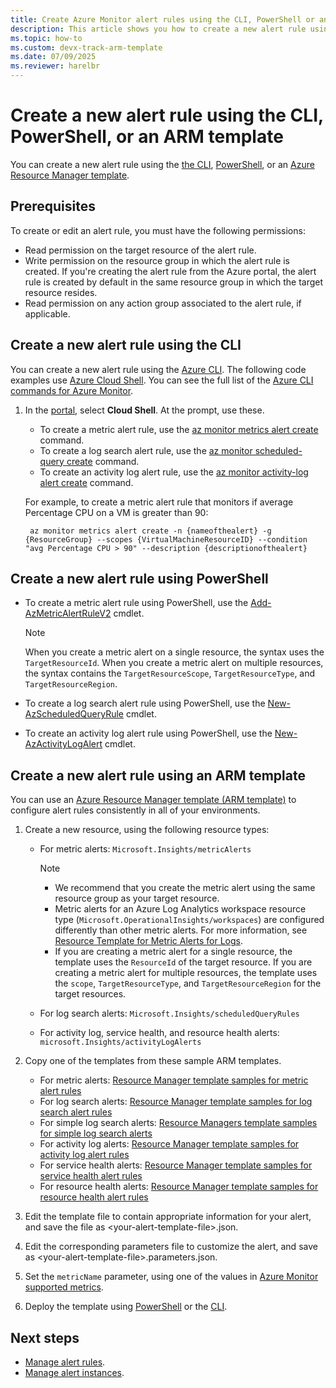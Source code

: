```yaml
---
title: Create Azure Monitor alert rules using the CLI, PowerShell or an ARM template
description: This article shows you how to create a new alert rule using the CLI, PowerShell or an ARM template.
ms.topic: how-to
ms.custom: devx-track-arm-template
ms.date: 07/09/2025
ms.reviewer: harelbr
---
```


# Create a new alert rule using the CLI, PowerShell, or an ARM template

You can create a new alert rule using the [the CLI](#create-a-new-alert-rule-using-the-cli), [PowerShell](#create-a-new-alert-rule-using-powershell), or an [Azure Resource Manager template](#create-a-new-alert-rule-using-an-arm-template).

## Prerequisites

To create or edit an alert rule, you must have the following permissions:

* Read permission on the target resource of the alert rule.
* Write permission on the resource group in which the alert rule is created. If you're creating the alert rule from the Azure portal, the alert rule is created by default in the same resource group in which the target resource resides.
* Read permission on any action group associated to the alert rule, if applicable.

## Create a new alert rule using the CLI

You can create a new alert rule using the [Azure CLI](/cli/azure/get-started-with-azure-cli). The following code examples use [Azure Cloud Shell](/azure/cloud-shell/overview). You can see the full list of the [Azure CLI commands for Azure Monitor](/cli/azure/azure-cli-reference-for-monitor#azure-monitor-references).

1. In the [portal](https://portal.azure.com/), select **Cloud Shell**. At the prompt, use these.

    * To create a metric alert rule, use the [az monitor metrics alert create](/cli/azure/monitor/metrics/alert) command.
    * To create a log search alert rule, use the [az monitor scheduled-query create](/cli/azure/monitor/scheduled-query) command.
    * To create an activity log alert rule, use the [az monitor activity-log alert create](/cli/azure/monitor/activity-log/alert) command.

    For example, to create a metric alert rule that monitors if average Percentage CPU on a VM is greater than 90:
    ```azurecli
     az monitor metrics alert create -n {nameofthealert} -g {ResourceGroup} --scopes {VirtualMachineResourceID} --condition "avg Percentage CPU > 90" --description {descriptionofthealert}
    ```

## Create a new alert rule using PowerShell

* To create a metric alert rule using PowerShell, use the [Add-AzMetricAlertRuleV2](/powershell/module/az.monitor/add-azmetricalertrulev2) cmdlet.

    > [!NOTE]
    > When you create a metric alert on a single resource, the syntax uses the `TargetResourceId`. When you create a metric alert on multiple resources, the syntax contains the `TargetResourceScope`, `TargetResourceType`, and `TargetResourceRegion`.

* To create a log search alert rule using PowerShell, use the [New-AzScheduledQueryRule](/powershell/module/az.monitor/new-azscheduledqueryrule) cmdlet.

* To create an activity log alert rule using PowerShell, use the [New-AzActivityLogAlert](/powershell/module/az.monitor/new-azactivitylogalert) cmdlet.

## Create a new alert rule using an ARM template

You can use an [Azure Resource Manager template (ARM template)](/azure/azure-resource-manager/templates/syntax) to configure alert rules consistently in all of your environments.

1. Create a new resource, using the following resource types:

    * For metric alerts: `Microsoft.Insights/metricAlerts`

        > [!NOTE]
        > * We recommend that you create the metric alert using the same resource group as your target resource.
        > * Metric alerts for an Azure Log Analytics workspace resource type (`Microsoft.OperationalInsights/workspaces`) are configured differently than other metric alerts. For more information, see [Resource Template for Metric Alerts for Logs](alerts-metric-logs.md#resource-manager-templates).
        > * If you are creating a metric alert for a single resource, the template uses the `ResourceId` of the target resource. If you are creating a metric alert for multiple resources, the template uses the `scope`, `TargetResourceType`, and `TargetResourceRegion` for the target resources.

    * For log search alerts: `Microsoft.Insights/scheduledQueryRules`
    * For activity log, service health, and resource health alerts: `microsoft.Insights/activityLogAlerts`

1. Copy one of the templates from these sample ARM templates.
    * For metric alerts: [Resource Manager template samples for metric alert rules](resource-manager-alerts-metric.md)
    * For log search alerts: [Resource Manager template samples for log search alert rules](resource-manager-alerts-log.md)
    * For simple log search alerts: [Resource Managers template samples for simple log search alerts](resource-manager-alerts-simple-log-search-alerts.md)
    * For activity log alerts: [Resource Manager template samples for activity log alert rules](resource-manager-alerts-activity-log.md)
    * For service health alerts: [Resource Manager template samples for service health alert rules](resource-manager-alerts-service-health.md)
    * For resource health alerts: [Resource Manager template samples for resource health alert rules](resource-manager-alerts-resource-health.md)
1. Edit the template file to contain appropriate information for your alert, and save the file as \<your-alert-template-file\>.json.
1. Edit the corresponding parameters file to customize the alert, and save as \<your-alert-template-file\>.parameters.json.
1. Set the `metricName` parameter, using one of the values in [Azure Monitor supported metrics](../essentials/metrics-supported.md).
1. Deploy the template using [PowerShell](/azure/azure-resource-manager/templates/deploy-powershell#deploy-local-template) or the [CLI](/azure/azure-resource-manager/templates/deploy-cli#deploy-local-template).

## Next steps

* [Manage alert rules](alerts-manage-alert-rules.md).
* [Manage alert instances](alerts-manage-alert-instances.md).
